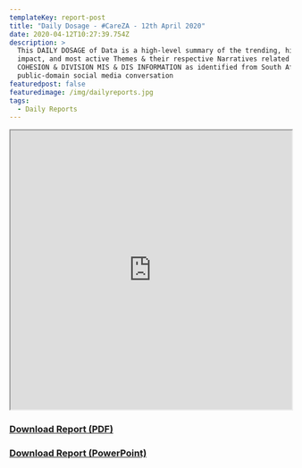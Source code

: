 ```yaml
---
templateKey: report-post
title: "Daily Dosage - #CareZA - 12th April 2020"
date: 2020-04-12T10:27:39.754Z
description: >
  This DAILY DOSAGE of Data is a high-level summary of the trending, highest
  impact, and most active Themes & their respective Narratives related to SOCIAL
  COHESION & DIVISION MIS & DIS INFORMATION as identified from South African
  public-domain social media conversation
featuredpost: false
featuredimage: /img/dailyreports.jpg
tags:
  - Daily Reports
---
```

<iframe src="https://drive.google.com/file/d/1Ujiu-xqnMmtvuy3lwjpWYv22yUPSK3OU/preview" width="100%" height="500"></iframe>
<a href="https://drive.google.com/u/0/uc?id=1Ujiu-xqnMmtvuy3lwjpWYv22yUPSK3OU&export=download" target="blank"><h3><strong>Download Report (PDF)</h3></strong></a>
<a href="https://docs.google.com/presentation/d/1jebOze9GktBbNQC6erfh53DP-ANr5YGwEYYxCnh-svs/edit?usp=sharing" target="blank"><h3><strong>Download Report (PowerPoint)</h3></strong></a>